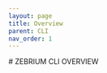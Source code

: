 ```yaml
---
layout: page
title: Overview
parent: CLI
nav_order: 1
---
```

<link rel="shortcut icon" type="image/x-icon" href="{{ site.baseurl }}/images/favicon.ico?" >
# ZEBRIUM CLI OVERVIEW
